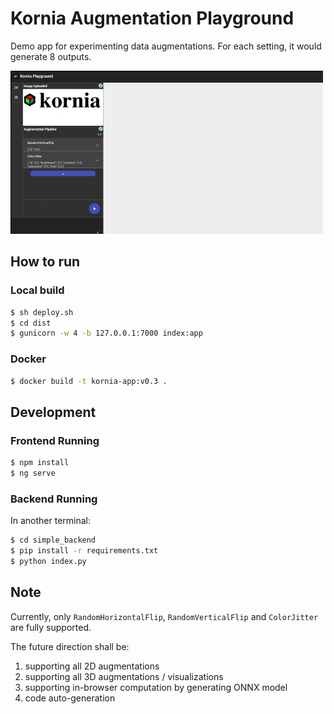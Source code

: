 # Kornia Augmentation Playground

Demo app for experimenting data augmentations. For each setting, it would generate 8 outputs.

![-](./misc/demo.gif)

## How to run
### Local build
```bash
$ sh deploy.sh
$ cd dist
$ gunicorn -w 4 -b 127.0.0.1:7000 index:app
```

### Docker
```bash
$ docker build -t kornia-app:v0.3 .
```

## Development
### Frontend Running
```bash
$ npm install
$ ng serve
```

### Backend Running
In another terminal:
```bash
$ cd simple_backend
$ pip install -r requirements.txt
$ python index.py
```

## Note

Currently, only ```RandomHorizontalFlip```, ```RandomVerticalFlip``` and ```ColorJitter``` are fully supported.

The future direction shall be:
1.  supporting all 2D augmentations
2.  supporting all 3D augmentations / visualizations
3.  supporting in-browser computation by generating ONNX model
4.  code auto-generation